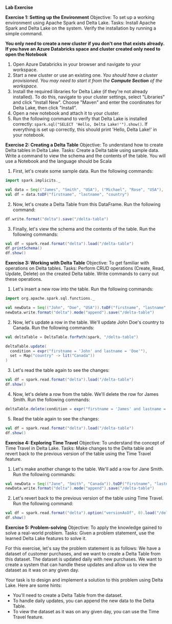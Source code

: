 **Lab Exercise**

**Exercise 1: Setting up the Environment**
Objective: To set up a working environment using Apache Spark and Delta Lake.
Tasks: Install Apache Spark and Delta Lake on the system. Verify the installation by running a simple command.

**You only need to create a new cluster if you don't one that exists already. If you have an Azure Databricks space and cluster created only need to open the Notebook**

1. Open Azure Databricks in your browser and navigate to your workspace.
2. Start a new cluster or use an existing one. *You should have a cluster provisioned. You may need to start it from the **Compute Section** of the workspace.*
3. Install the required libraries for Delta Lake (if they're not already installed). To do this, navigate to your cluster settings, select "Libraries" and click "Install New". Choose "Maven" and enter the coordinates for Delta Lake, then click "Install".
4. Open a new notebook and attach it to your cluster.
5. Run the following command to verify that Delta Lake is installed correctly: `spark.sql("SELECT 'Hello, Delta Lake!'").show()`. If everything is set up correctly, this should print 'Hello, Delta Lake!' in your notebook.

**Exercise 2: Creating a Delta Table**
Objective: To understand how to create Delta tables in Delta Lake.
Tasks: Create a Delta table using sample data. Write a command to view the schema and the contents of the table. You will use a Notebook and the language should be Scala

1. First, let's create some sample data. Run the following commands:
```scala
import spark.implicits._

val data = Seq(("James", "Smith", "USA"), ("Michael", "Rose", "USA"), ("Robert", "Williams", "USA"))
val df = data.toDF("firstname", "lastname", "country")
```
2. Now, let's create a Delta Table from this DataFrame. Run the following command:
```scala
df.write.format("delta").save("/delta-table")
```
3. Finally, let's view the schema and the contents of the table. Run the following commands:
```scala
val df = spark.read.format("delta").load("/delta-table")
df.printSchema()
df.show()
```

**Exercise 3: Working with Delta Table**
Objective: To get familiar with operations on Delta tables.
Tasks: Perform CRUD operations (Create, Read, Update, Delete) on the created Delta table. Write commands to carry out these operations.

1. Let's insert a new row into the table. Run the following commands:
```scala
import org.apache.spark.sql.functions._

val newData = Seq(("John", "Doe", "USA")).toDF("firstname", "lastname", "country")
newData.write.format("delta").mode("append").save("/delta-table")
```
2. Now, let's update a row in the table. We'll update John Doe's country to Canada. Run the following commands:
```scala
val deltaTable = DeltaTable.forPath(spark, "/delta-table")

deltaTable.update(
  condition = expr("firstname = 'John' and lastname = 'Doe'"),
  set = Map("country" -> lit("Canada"))
)
```
3. Let's read the table again to see the changes:
```scala
val df = spark.read.format("delta").load("/delta-table")
df.show()
```
4. Now, let's delete a row from the table. We'll delete the row for James Smith. Run the following commands:
```scala
deltaTable.delete(condition = expr("firstname = 'James' and lastname = 'Smith'"))
```
5. Read the table again to see the changes:
```scala
val df = spark.read.format("delta").load("/delta-table")
df.show()
```

**Exercise 4: Exploring Time Travel**
Objective: To understand the concept of Time Travel in Delta Lake.
Tasks: Make changes to the Delta table and revert back to the previous version of the table using the Time Travel feature.



1. Let's make another change to the table. We'll add a row for Jane Smith. Run the following commands:
```scala
val newData = Seq(("Jane", "Smith", "Canada")).toDF("firstname", "lastname", "country")
newData.write.format("delta").mode("append").save("/delta-table")
```
2. Let's revert back to the previous version of the table using Time Travel. Run the following command:
```scala
val df = spark.read.format("delta").option("versionAsOf", 0).load("/delta-table")
df.show()
```

**Exercise 5: Problem-solving**
Objective: To apply the knowledge gained to solve a real-world problem.
Tasks: Given a problem statement, use the learned Delta Lake features to solve it.

For this exercise, let's say the problem statement is as follows: We have a dataset of customer purchases, and we want to create a Delta Table from this dataset. The dataset is updated daily with new purchases. We want to create a system that can handle these updates and allow us to view the dataset as it was on any given day.

Your task is to design and implement a solution to this problem using Delta Lake. Here are some hints:

- You'll need to create a Delta Table from the dataset.
- To handle daily updates, you can append the new data to the Delta Table.
- To view the dataset as it was on any given day, you can use the Time Travel feature.

